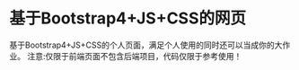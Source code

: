 # 基于Bootstrap4+JS+CSS的网页
基于Bootstrap4+JS+CSS的个人页面，满足个人使用的同时还可以当成你的大作业。
注意:仅限于前端页面不包含后端项目，代码仅限于参考使用！
